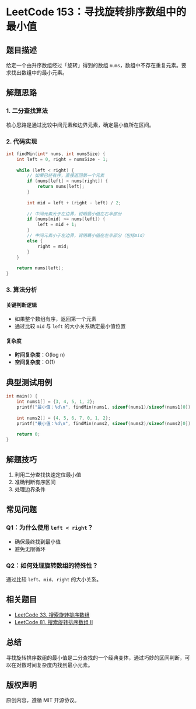 # LeetCode 153：寻找旋转排序数组中的最小值

## 题目描述

给定一个由升序数组经过「旋转」得到的数组 `nums`，数组中不存在重复元素。要求找出数组中的最小元素。

## 解题思路

### 1. 二分查找算法

核心思路是通过比较中间元素和边界元素，确定最小值所在区间。

### 2. 代码实现

```c
int findMin(int* nums, int numsSize) {
    int left = 0, right = numsSize - 1;
    
    while (left < right) {
        // 如果已经有序，直接返回第一个元素
        if (nums[left] < nums[right]) {
            return nums[left];
        }
        
        int mid = left + (right - left) / 2;
        
        // 中间元素大于左边界，说明最小值在右半部分
        if (nums[mid] >= nums[left]) {
            left = mid + 1;
        } 
        // 中间元素小于左边界，说明最小值在左半部分（包括mid）
        else {
            right = mid;
        }
    }
    
    return nums[left];
}
```

### 3. 算法分析

#### 关键判断逻辑
- 如果整个数组有序，返回第一个元素
- 通过比较 `mid` 与 `left` 的大小关系确定最小值位置

#### 复杂度
- **时间复杂度**：O(log n)
- **空间复杂度**：O(1)

## 典型测试用例

```c
int main() {
    int nums1[] = {3, 4, 5, 1, 2};
    printf("最小值：%d\n", findMin(nums1, sizeof(nums1)/sizeof(nums1[0])));
    
    int nums2[] = {4, 5, 6, 7, 0, 1, 2};
    printf("最小值：%d\n", findMin(nums2, sizeof(nums2)/sizeof(nums2[0])));
    
    return 0;
}
```

## 解题技巧

1. 利用二分查找快速定位最小值
2. 准确判断有序区间
3. 处理边界条件

## 常见问题

### Q1：为什么使用 `left < right`？
- 确保最终找到最小值
- 避免无限循环

### Q2：如何处理旋转数组的特殊性？
通过比较 `left`、`mid`、`right` 的大小关系。

## 相关题目

- [LeetCode 33. 搜索旋转排序数组](https://leetcode.cn/problems/search-in-rotated-sorted-array/)
- [LeetCode 81. 搜索旋转排序数组 II](https://leetcode.cn/problems/search-in-rotated-sorted-array-ii/)

## 总结

寻找旋转排序数组的最小值是二分查找的一个经典变体，通过巧妙的区间判断，可以在对数时间复杂度内找到最小元素。

## 版权声明

原创内容，遵循 MIT 开源协议。